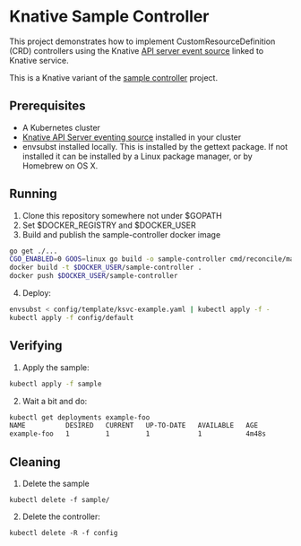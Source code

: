# Knative Sample Controller

This project demonstrates how to implement CustomResourceDefinition (CRD) controllers using the
Knative [API server event source](https://github.com/knative/eventing-sources/tree/master/contrib/apiserver) linked to Knative service.

This is a Knative variant of the [sample controller](https://github.com/kubernetes/sample-controller) project.

## Prerequisites

- A Kubernetes cluster
- [Knative API Server eventing source](https://github.com/knative/eventing-sources/tree/master/contrib/apiserver/samples) installed in your cluster
- envsubst installed locally. This is installed by the gettext package. If not installed it can be installed by a Linux package manager, or by Homebrew on OS X.

## Running

1. Clone this repository somewhere not under $GOPATH
1. Set $DOCKER_REGISTRY and $DOCKER_USER
1. Build and publish the sample-controller docker image

```sh
go get ./...
CGO_ENABLED=0 GOOS=linux go build -o sample-controller cmd/reconcile/main.go
docker build -t $DOCKER_USER/sample-controller .
docker push $DOCKER_USER/sample-controller
```

4. Deploy:

```sh
envsubst < config/template/ksvc-example.yaml | kubectl apply -f -
kubectl apply -f config/default
```

## Verifying

1. Apply the sample:
```sh
kubectl apply -f sample
```

2. Wait a bit and do:
```sh
kubectl get deployments example-foo
NAME          DESIRED   CURRENT   UP-TO-DATE   AVAILABLE   AGE
example-foo   1         1         1            1           4m48s
```


## Cleaning

1. Delete the sample

```shell
kubectl delete -f sample/
```

2. Delete the controller:

```she
kubectl delete -R -f config
```